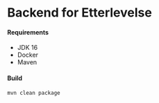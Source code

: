 # Backend for Etterlevelse

#### Requirements

 * JDK 16
 * Docker
 * Maven
  
#### Build 
`mvn clean package`

